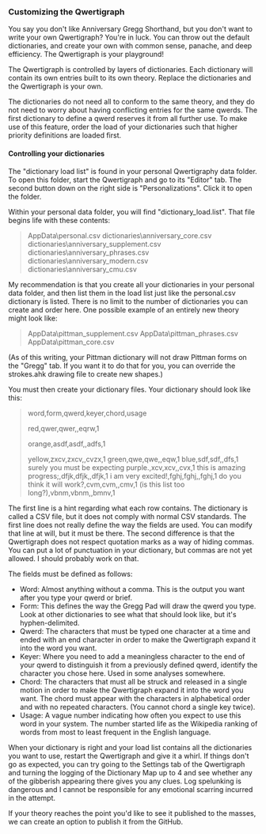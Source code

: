 ### Customizing the Qwertigraph

You say you don't like Anniversary Gregg Shorthand, but you don't want to write your own Qwertigraph? You're in luck. You can throw out the default dictionaries, and create your own with common sense, panache, and deep efficiency. The Qwertigraph is your playground!

The Qwertigraph is controlled by layers of dictionaries. Each dictionary will contain its own entries built to its own theory. Replace the dictionaries and the Qwertigraph is your own.  

The dictionaries do not need all to conform to the same theory, and they do not need to worry about having conflicting entries for the same qwerds. The first dictionary to define a qwerd reserves it from all further use. To make use of this feature, order the load of your dictionaries such that higher priority definitions are loaded first. 

#### Controlling your dictionaries 

The "dictionary load list" is found in your personal Qwertigraphy data folder. To open this folder, start the Qwertigraph and go to its "Editor" tab. The second button down on the right side is "Personalizations". Click it to open the folder. 

Within your personal data folder, you will find "dictionary_load.list". That file begins life with these contents:
> AppData\personal.csv
> dictionaries\anniversary_core.csv
> dictionaries\anniversary_supplement.csv
> dictionaries\anniversary_phrases.csv
> dictionaries\anniversary_modern.csv
> dictionaries\anniversary_cmu.csv

My recommendation is that you create all your dictionaries in your personal data folder, and then list them in the load list just like the personal.csv dictionary is listed. There is no limit to the number of dictionaries you can create and order here. One possible example of an entirely new theory might look like:
> AppData\pittman_supplement.csv
> AppData\pittman_phrases.csv
> AppData\pittman_core.csv

(As of this writing, your Pittman dictionary will not draw Pittman forms on the "Gregg" tab. If you want it to do that for you, you can override the strokes.ahk drawing file to create new shapes.)

You must then create your dictionary files. Your dictionary should look like this:
> word,form,qwerd,keyer,chord,usage
>
> red,qwer,qwer,,eqrw,1
>
> orange,asdf,asdf,,adfs,1
>
> yellow,zxcv,zxcv,,cvzx,1
> green,qwe,qwe,,eqw,1
> blue,sdf,sdf,,dfs,1
> surely you must be expecting purple.,xcv,xcv,,cvx,1
> this is amazing progress;,dfjk,dfjk,,dfjk,1
> i am very excited!,fghj,fghj,,fghj,1
> do you think it will work?,cvm,cvm,,cmv,1
> (is this list too long?),vbnm,vbnm,,bmnv,1

The first line is a hint regarding what each row contains. The dictionary is called a CSV file, but it does not comply with normal CSV standards. The first line does not really define the way the fields are used. You can modify that line at will, but it must be there. The second difference is that the Qwertigraph does not respect quotation marks as a way of hiding commas. You can put a lot of punctuation in your dictionary, but commas are not yet allowed. I should probably work on that. 

The fields must be defined as follows:
- Word: Almost anything without a comma. This is the output you want after you type your qwerd or brief.
- Form: This defines the way the Gregg Pad will draw the qwerd you type. Look at other dictionaries to see what that should look like, but it's hyphen-delimited.
- Qwerd: The characters that must be typed one character at a time and ended with an end character in order to make the Qwertigraph expand it into the word you want.
- Keyer: Where you need to add a meaningless character to the end of your qwerd to distinguish it from a previously defined qwerd, identify the character you chose here. Used in some analyses somewhere.
- Chord: The characters that must all be struck and released in a single motion in order to make the Qwertigraph expand it into the word you want. The chord must appear with the characters in alphabetical order and with no repeated characters. (You cannot chord a single key twice). 
- Usage: A vague number indicating how often you expect to use this word in your system. The number started life as the Wikipedia ranking of words from most to least frequent in the English language. 

When your dictionary is right and your load list contains all the dictionaries you want to use, restart the Qwertigraph and give it a whirl. If things don't go as expected, you can try going to the Settings tab of the Qwertigraph and turning the logging of the Dictionary Map up to 4 and see whether any of the gibberish appearing there gives you any clues. Log spelunking is dangerous and I cannot be responsible for any emotional scarring incurred in the attempt.

If your theory reaches the point you'd like to see it published to the masses, we can create an option to publish it from the GitHub. 